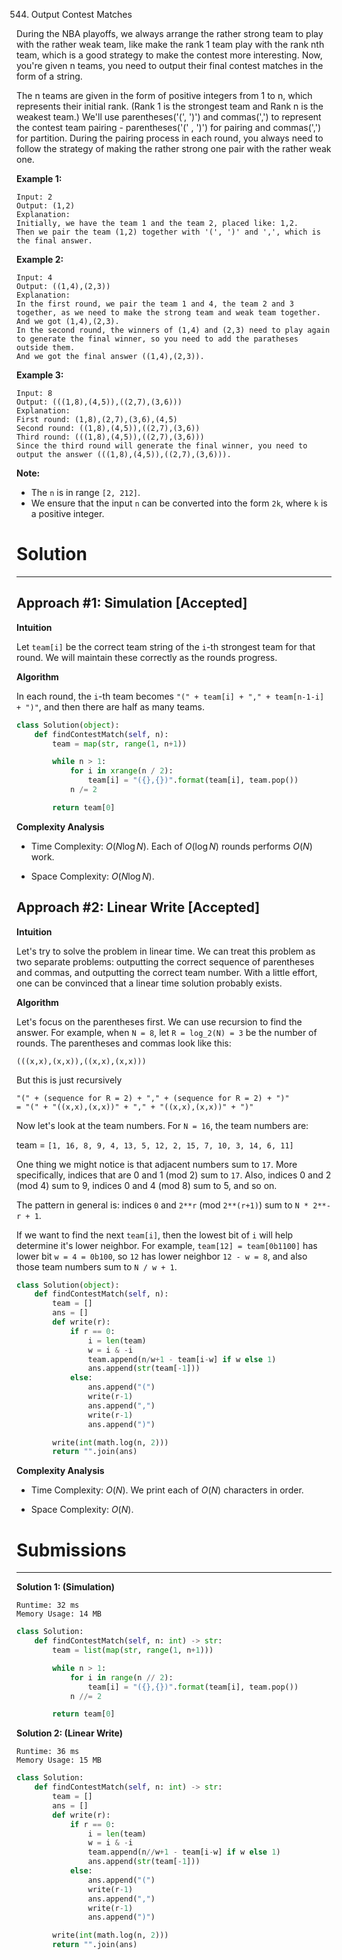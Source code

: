 544. Output Contest Matches

During the NBA playoffs, we always arrange the rather strong team to play with the rather weak team, like make the rank 1 team play with the rank nth team, which is a good strategy to make the contest more interesting. Now, you're given n teams, you need to output their final contest matches in the form of a string.

The n teams are given in the form of positive integers from 1 to n, which represents their initial rank. (Rank 1 is the strongest team and Rank n is the weakest team.) We'll use parentheses('(', ')') and commas(',') to represent the contest team pairing - parentheses('(' , ')') for pairing and commas(',') for partition. During the pairing process in each round, you always need to follow the strategy of making the rather strong one pair with the rather weak one.

**Example 1:**
```
Input: 2
Output: (1,2)
Explanation: 
Initially, we have the team 1 and the team 2, placed like: 1,2.
Then we pair the team (1,2) together with '(', ')' and ',', which is the final answer.
```

**Example 2:**
```
Input: 4
Output: ((1,4),(2,3))
Explanation: 
In the first round, we pair the team 1 and 4, the team 2 and 3 together, as we need to make the strong team and weak team together.
And we got (1,4),(2,3).
In the second round, the winners of (1,4) and (2,3) need to play again to generate the final winner, so you need to add the paratheses outside them.
And we got the final answer ((1,4),(2,3)).
```

**Example 3:**
```
Input: 8
Output: (((1,8),(4,5)),((2,7),(3,6)))
Explanation: 
First round: (1,8),(2,7),(3,6),(4,5)
Second round: ((1,8),(4,5)),((2,7),(3,6))
Third round: (((1,8),(4,5)),((2,7),(3,6)))
Since the third round will generate the final winner, you need to output the answer (((1,8),(4,5)),((2,7),(3,6))).
```

**Note:**

* The `n` is in range `[2, 212]`.
* We ensure that the input `n` can be converted into the form `2k`, where `k` is a positive integer.

# Solution
---
## Approach #1: Simulation [Accepted]
**Intuition**

Let `team[i]` be the correct team string of the `i`-th strongest team for that round. We will maintain these correctly as the rounds progress.

**Algorithm**

In each round, the `i`-th team becomes `"(" + team[i] + "," + team[n-1-i] + ")"`, and then there are half as many teams.

```python
class Solution(object):
    def findContestMatch(self, n):
        team = map(str, range(1, n+1))

        while n > 1:
            for i in xrange(n / 2):
                team[i] = "({},{})".format(team[i], team.pop())
            n /= 2

        return team[0]
```

**Complexity Analysis**

* Time Complexity: $O(N \log N)$. Each of $O(\log N)$ rounds performs $O(N)$ work.

* Space Complexity: $O(N \log N)$.

## Approach #2: Linear Write [Accepted]
**Intuition**

Let's try to solve the problem in linear time. We can treat this problem as two separate problems: outputting the correct sequence of parentheses and commas, and outputting the correct team number. With a little effort, one can be convinced that a linear time solution probably exists.

**Algorithm**

Let's focus on the parentheses first. We can use recursion to find the answer. For example, when `N = 8`, let `R = log_2(N) = 3` be the number of rounds. The parentheses and commas look like this:

`(((x,x),(x,x)),((x,x),(x,x)))`

But this is just recursively

```
"(" + (sequence for R = 2) + "," + (sequence for R = 2) + ")"
= "(" + "((x,x),(x,x))" + "," + "((x,x),(x,x))" + ")"
```

Now let's look at the team numbers. For `N = 16`, the team numbers are:

team = `[1, 16, 8, 9, 4, 13, 5, 12, 2, 15, 7, 10, 3, 14, 6, 11]`

One thing we might notice is that adjacent numbers sum to `17`. More specifically, indices that are 0 and 1 (mod 2) sum to `17`. Also, indices 0 and 2 (mod 4) sum to 9, indices 0 and 4 (mod 8) sum to 5, and so on.

The pattern in general is: indices `0` and `2**r` (mod `2**(r+1)`) sum to `N * 2**-r + 1`.

If we want to find the next `team[i]`, then the lowest bit of `i` will help determine it's lower neighbor. For example, `team[12] = team[0b1100]` has lower bit `w = 4 = 0b100`, so `12` has lower neighbor `12 - w = 8`, and also those team numbers sum to `N / w + 1`.

```python
class Solution(object):
    def findContestMatch(self, n):
        team = []
        ans = []
        def write(r):
            if r == 0:
                i = len(team)
                w = i & -i
                team.append(n/w+1 - team[i-w] if w else 1)
                ans.append(str(team[-1]))
            else:
                ans.append("(")
                write(r-1)
                ans.append(",")
                write(r-1)
                ans.append(")")

        write(int(math.log(n, 2)))
        return "".join(ans)
```

**Complexity Analysis**

* Time Complexity: $O(N)$. We print each of $O(N)$ characters in order.

* Space Complexity: $O(N)$.

# Submissions
---
**Solution 1: (Simulation)**
```
Runtime: 32 ms
Memory Usage: 14 MB
```
```python
class Solution:
    def findContestMatch(self, n: int) -> str:
        team = list(map(str, range(1, n+1)))

        while n > 1:
            for i in range(n // 2):
                team[i] = "({},{})".format(team[i], team.pop())
            n //= 2

        return team[0]
```

**Solution 2: (Linear Write)**
```
Runtime: 36 ms
Memory Usage: 15 MB
```
```python
class Solution:
    def findContestMatch(self, n: int) -> str:
        team = []
        ans = []
        def write(r):
            if r == 0:
                i = len(team)
                w = i & -i
                team.append(n//w+1 - team[i-w] if w else 1)
                ans.append(str(team[-1]))
            else:
                ans.append("(")
                write(r-1)
                ans.append(",")
                write(r-1)
                ans.append(")")

        write(int(math.log(n, 2)))
        return "".join(ans)
```